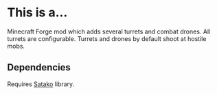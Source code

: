 # This is a...

Minecraft Forge mod which adds several turrets and combat drones.
All turrets are configurable. Turrets and drones by default shoot at
hostile mobs.

## Dependencies

Requires [Satako](https://github.com/AlexiyOrlov/satako) library.